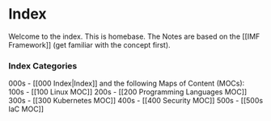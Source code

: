 # Index

Welcome to the index. This is homebase.
The Notes are based on the [[IMF Framework]] (get familiar with the concept first).

### Index Categories

000s - [[000 Index|Index]] and the following Maps of Content (MOCs):  
100s - [[100 Linux MOC]]
200s - [[200 Programming Languages MOC]]
300s - [[300 Kubernetes MOC]]
400s - [[400 Security MOC]]
500s - [[500s IaC MOC]]
